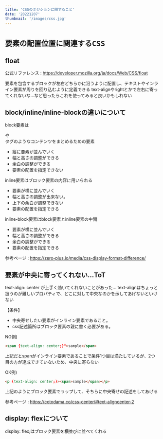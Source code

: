 ```yaml
---
title: 'CSSのポジションに関すること'
date: '20221207'
thumbnail: '/images/css.jpg'
---
```


# **`要素の配置位置に関連するCSS`**

## **float**

公式リファレンス : <https://developer.mozilla.org/ja/docs/Web/CSS/float>

要素を包含するブロックが左右どちらかに沿うように配置し、テキストやインライン要素が周りを回り込むように定義できる
text-alignやrightとかで左右に寄ってくれないな...など思ったらこれを使ってみると良いかもしれない


## **block/inline/inline-blockの違いについて**

block要素は<div>や<section>タグのようなコンテンツをまとめるための要素
- 縦に要素が並んでいく
- 幅と高さの調整ができる
- 余白の調整ができる
- 要素の配置を指定できない

inline要素はブロック要素の内容に用いられる
- 要素が横に並んでいく
- 幅と高さの調整が出来ない。
- 上下の余白が調整できない
- 要素の配置を指定できる

inline-block要素はblock要素とinline要素の中間
- 要素が横に並んでいく
- 幅と高さの調整ができる
- 余白の調整ができる
- 要素の配置を指定できる

参考ページ : <https://zero-plus.io/media/css-display-format-difference/>

## **要素が中央に寄ってくれない...ToT**

text-align: center が上手く効いてくれないことがあった...
text-alignはちょっと扱うのが難しいプロパティで、どこに対して中央なのかを示してあげないといけない

【条件】
- 中央寄せしたい要素がインライン要素であること。
- css記述箇所はブロック要素の親に書く必要がある。

NG例)
```html
<span {text-align: center;}">sample</span>
```
上記だとspanがインライン要素であることで条件1つ目は満たしているが、2つ目の方が達成できていないため、中央に寄らない

OK例)
```html
<p {text-align: center;}><span>sample</span></p>
```
上記のようにブロック要素でラップして、そちらに中央寄せの記述をしてあげる

参考ページ : <https://cotodama.co/css-center/#text-aligncenter-2>

## **display: flexについて**

display: flex;はブロック要素を横並びに並べてくれる